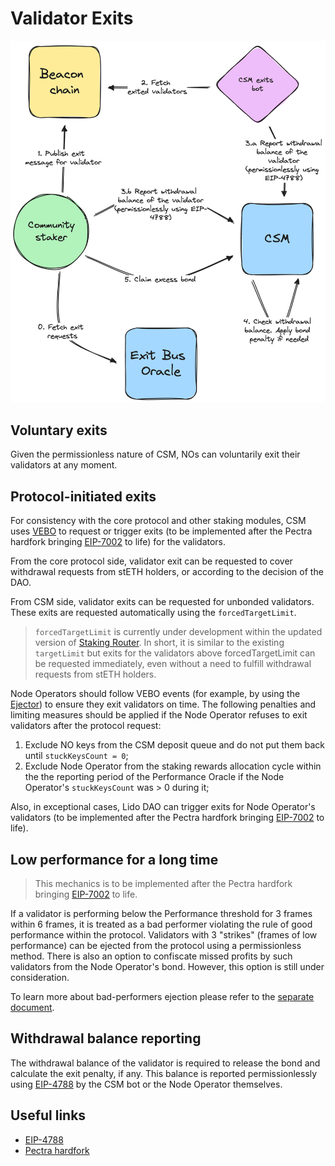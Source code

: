 # Validator Exits
![exits-1](../../../static/img/csm/exits-1.png)

## Voluntary exits
Given the permissionless nature of CSM, NOs can voluntarily exit their validators at any moment.

## Protocol-initiated exits
For consistency with the core protocol and other staking modules, CSM uses [VEBO](../../contracts/validators-exit-bus-oracle) to request or trigger exits (to be implemented after the Pectra hardfork bringing [EIP-7002](https://eips.ethereum.org/EIPS/eip-7002) to life) for the validators.

From the core protocol side, validator exit can be requested to cover withdrawal requests from stETH holders, or according to the decision of the DAO.

From CSM side, validator exits can be requested for unbonded validators. These exits are requested automatically using the `forcedTargetLimit`.

> `forcedTargetLimit` is currently under development within the updated version of [Staking Router](https://hackmd.io/@lido/BJXRTxMRp#Forced-Exit-Requests1). In short, it is similar to the existing `targetLimit` but exits for the validators above forcedTargetLimit can be requested immediately, even without a need to fulfill withdrawal requests from stETH holders.

Node Operators should follow VEBO events (for example, by using the [Ejector](https://github.com/lidofinance/validator-ejector)) to ensure they exit validators on time. The following penalties and limiting measures should be applied if the Node Operator refuses to exit validators after the protocol request:
1. Exclude NO keys from the CSM deposit queue and do not put them back until `stuckKeysCount = 0`;
2. Exclude Node Operator from the staking rewards allocation cycle within the the reporting period of the Performance Oracle if the Node Operator's `stuckKeysCount` was > 0 during it;

Also, in exceptional cases, Lido DAO can trigger exits for Node Operator's validators (to be implemented after the Pectra hardfork bringing [EIP-7002](https://eips.ethereum.org/EIPS/eip-7002) to life).

## Low performance for a long time

> This mechanics is to be implemented after the Pectra hardfork bringing [EIP-7002](https://eips.ethereum.org/EIPS/eip-7002) to life.

If a validator is performing below the Performance threshold for 3 frames within 6 frames, it is treated as a bad performer violating the rule of good performance within the protocol. Validators with 3 "strikes" (frames of low performance) can be ejected from the protocol using a permissionless method. There is also an option to confiscate missed profits by such validators from the Node Operator's bond. However, this option is still under consideration.

To learn more about bad-performers ejection please refer to the [separate document](https://hackmd.io/@lido/Sy0nRd36a).

## Withdrawal balance reporting
The withdrawal balance of the validator is required to release the bond and calculate the exit penalty, if any. This balance is reported permissionlessly using [EIP-4788](https://eips.ethereum.org/EIPS/eip-4788) by the CSM bot or the Node Operator themselves.


## Useful links

- [EIP-4788](https://eips.ethereum.org/EIPS/eip-4788)
- [Pectra hardfork](https://eips.ethereum.org/EIPS/eip-7600)